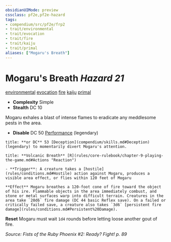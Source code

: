 ```yaml
---
obsidianUIMode: preview
cssclass: pf2e,pf2e-hazard
tags:
- compendium/src/pf2e/frp2
- trait/environmental
- trait/evocation
- trait/fire
- trait/kaiju
- trait/primal
aliases: ["Mogaru's Breath"]
---
```

# Mogaru's Breath *Hazard 21*  
[environmental](rules/traits/environmental.md "Environmental Hazard Trait")  [evocation](rules/traits/evocation.md "Evocation School Trait")  [fire](rules/traits/fire.md "Fire Energy & Element Trait")  [kaiju](rules/traits/kaiju-frp2.md "Kaiju  Trait")  [primal](rules/traits/primal.md "Primal Tradition Trait")  

- **Complexity** Simple
- **Stealth** DC 10  

Mogaru exhales a blast of intense flames to eradicate any meddlesome pests in the area.

- **Disable** DC 50 [Performance](compendium/skills.md#Performance) (legendary)  

```ad-embed-ability
title: **or DC** 53 [Deception](compendium/skills.md#Deception) (legendary) to momentarily divert Mogaru's attention.
```
```ad-embed-ability
title: **Volcanic Breath** [R](rules/core-rulebook/chapter-9-playing-the-game.md#Actions "Reaction")

- **Trigger**: A creature takes a [hostile](rules/conditions.md#Hostile) action against Mogaru, produces a visible area effect, or flies within 120 feet of Mogaru

**Effect** Mogaru breathes a 120-foot cone of fire toward the object of his ire. Flammable objects in the area immediately combust, and stone or metal surfaces warp into difficult terrain. Creatures in the area take `20d6` fire damage (DC 44 basic Reflex save). On a failed or critically failed save, a creature also takes `3d6` [persistent fire damage](rules/conditions.md#Persistent%20Damage).
```

**Reset** Mogaru must wait `1d4` rounds before letting loose another gout of fire.  

*Source: Fists of the Ruby Phoenix #2: Ready? Fight! p. 89*